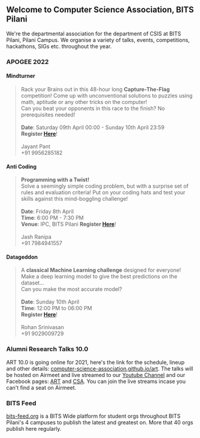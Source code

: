 ## Welcome to Computer Science Association, BITS Pilani

We're the departmental association for the department of CSIS at BITS Pilani, Pilani Campus. We organise a variety of talks, events, competitions, hackathons, SIGs etc. throughout the year.

### APOGEE 2022

#### **Mindturner**

> Rack your Brains out in this 48-hour long **Capture-The-Flag** competition! Come up with unconventional solutions to puzzles using math, aptitude or any other tricks on the computer! <br>
> Can you beat your opponents in this race to the finish? No prerequisites needed! <br> <br>
> **Date**: Saturday 09th April 00:00 - Sunday 10th April 23:59 <br>
> **Register [Here](https://dare2compete.com/creative-cultural-event/mindturner-apogee-bits-pilani-the-encrypted-dimension-birla-institute-of-technology-science-bits-276099)**! <br> <br>
> Jayant Pant <br>
> +91 9956285182 <br>



#### **Anti Coding**

> **Programming with a Twist!** <br>
> Solve a seemingly simple coding problem, but with a surprise set of rules and evaluation criteria! Put on your coding hats and test your skills against this mind-boggling challenge! <br> <br>
> **Date**: Friday 8th April <br>
> **Time**: 6:00 PM - 7:30 PM <br>
> **Venue**: IPC, BITS Pilani
> **Register [Here](https://dare2compete.com/hackathon/anticoding-apogee-bits-pilani-the-encrypted-dimension-birla-institute-of-technology-science-bits-pilani-276033)**! <br> <br>
> Jash Ranipa <br>
> +91 7984941557 <br>


#### **Datageddon**

> A **classical Machine Learning challenge** designed for everyone! Make a deep learning model to give the best predictions on the dataset... <br>
> Can you make the most accurate model? <br> <br>
> **Date**: Sunday 10th April <br>
> **Time**: 12:00 PM to 06:00 PM <br>
> **Register [Here](https://dare2compete.com/creative-cultural-event/mindturner-apogee-bits-pilani-the-encrypted-dimension-birla-institute-of-technology-science-bits-276099)**! <br> <br>
> Rohan Srinivasan <br>
> +91 9029009729 <br>

### Alumni Research Talks 10.0

ART 10.0 is going online for 2021, here's the link for the schedule, lineup and other details: [computer-science-association.github.io/art](https://computer-science-association.github.io/art).
The talks will be hosted on Airmeet and live streamed to our [Youtube Channel](https://www.youtube.com/channel/UCYiBwzdsS8FImzKCDlnTqfw) and our Facebook pages: [ART](https://www.facebook.com/Alumni.Research.Talks) and [CSA](https://www.facebook.com/csa.bits). You can join the live streams incase you can't find a seat on Airmeet.

### BITS Feed

[bits-feed.org](https://bits-feed.org) is a BITS Wide platform for student orgs throughout BITS Pilani's 4 campuses to publish the latest and greatest on. More that 40 orgs publish here regularly.
